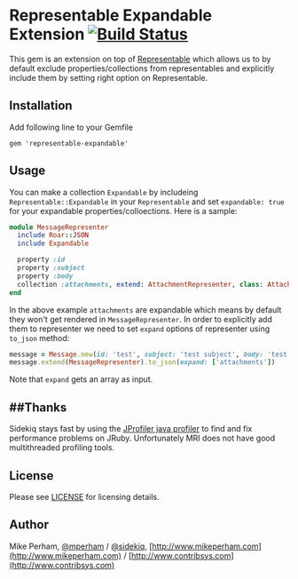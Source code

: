 # Representable Expandable Extension [![Build Status](https://travis-ci.org/ashkan18/representable-expandable.svg?branch=master)](https://travis-ci.org/ashkan18/representable-expandable)

This gem is an extension on top of [Representable](https://github.com/apotonick/representable) which allows us to by default exclude properties/collections from representables and explicitly include them by setting right option on Representable. 

## Installation
Add following line to your Gemfile

```
gem 'representable-expandable'
```

## Usage
You can make a collection `Expandable` by includeing `Representable::Expandable` in your `Representable` and set `expandable: true` for your expandable properties/colloections. Here is a sample:

```ruby
module MessageRepresenter
  include Roar::JSON
  include Expandable

  property :id
  property :subject
  property :body
  collection :attachments, extend: AttachmentRepresenter, class: Attachment, expandable: true
end
```

In the above example `attachments` are expandable which means by default they won't get rendered in `MessageRepresenter`. In order to explicitly add them to representer we need to set `expand` options of representer using `to_json` method:

```ruby
message = Message.new(id: 'test', subject: 'test subject', body: 'test body', attachments: ['1', '2'])
message.extend(MessageRepresenter).to_json(expand: ['attachments'])
```
Note that `expand` gets an array as input.

##Thanks
-----------------

Sidekiq stays fast by using the [JProfiler java profiler](http://www.ej-technologies.com/products/jprofiler/overview.html) to find and fix
performance problems on JRuby.  Unfortunately MRI does not have good multithreaded profiling tools.


License
-----------------

Please see [LICENSE](https://github.com/mperham/sidekiq/blob/master/LICENSE) for licensing details.


Author
-----------------

Mike Perham, [@mperham](https://twitter.com/mperham) / [@sidekiq](https://twitter.com/sidekiq), [http://www.mikeperham.com](http://www.mikeperham.com) / [http://www.contribsys.com](http://www.contribsys.com)
